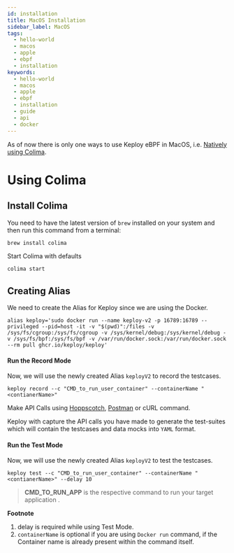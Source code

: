 ```yaml
---
id: installation
title: MacOS Installation
sidebar_label: MacOS
tags:
  - hello-world
  - macos
  - apple
  - ebpf
  - installation
keywords:
  - hello-world
  - macos
  - apple
  - ebpf
  - installation
  - guide
  - api
  - docker
---
```


As of now there is only one ways to use Keploy eBPF in MacOS, i.e. [Natively using Colima](#using-colima).

# Using Colima

## Install Colima

You need to have the latest version of `brew` installed on your system and then run this command from a terminal:

```zsh
brew install colima
```

Start Colima with defaults

```zsh
colima start
```

## Creating Alias

We need to create the Alias for Keploy since we are using the Docker.

```shell
alias keploy='sudo docker run --name keploy-v2 -p 16789:16789 --privileged --pid=host -it -v "$(pwd)":/files -v /sys/fs/cgroup:/sys/fs/cgroup -v /sys/kernel/debug:/sys/kernel/debug -v /sys/fs/bpf:/sys/fs/bpf -v /var/run/docker.sock:/var/run/docker.sock --rm pull ghcr.io/keploy/keploy'
```

#### Run the Record Mode

Now, we will use the newly created Alias `keployV2` to record the testcases.

```shell
keploy record --c "CMD_to_run_user_container" --containerName "<contianerName>"
```

Make API Calls using [Hoppscotch](https://hoppscotch.io/), [Postman](https://www.postman.com/) or cURL command.

Keploy with capture the API calls you have made to generate the test-suites which will contain the testcases and data mocks into `YAML` format.

#### Run the Test Mode

Now, we will use the newly created Alias `keployV2` to test the testcases.

```shell
keploy test --c "CMD_to_run_user_container" --containerName "<contianerName>" --delay 10
```

> **CMD_TO_RUN_APP** is the respective command to run your target application .

**Footnote**

1. delay is required while using Test Mode.
2. `containerName` is optional if you are using `Docker run` command, if the Container name is already present within the command itself.
